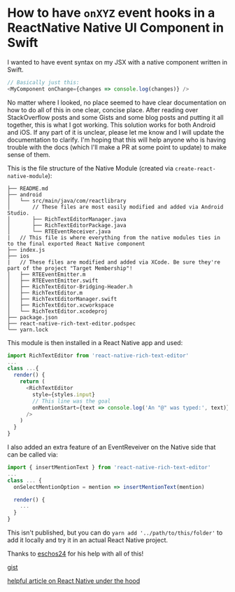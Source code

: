 # How to have `onXYZ` event hooks in a ReactNative Native UI Component in Swift

I wanted to have event syntax on my JSX with a native component written in Swift.

```js
// Basically just this:
<MyComponent onChange={changes => console.log(changes)} />
```

No matter where I looked, no place seemed to have clear documentation on how to do all of this in one clear, concise place. After reading over StackOverflow posts and some Gists and some blog posts and putting it all together, this is what I got working. This solution works for both Android and iOS. If any part of it is unclear, please let me know and I will update the documentation to clarify. I'm hoping that this will help anyone who is having trouble with the docs (which I'll make a PR at some point to update) to make sense of them.

This is the file structure of the Native Module (created via `create-react-native-module`):

```text
├── README.md
├── android
│   └── src/main/java/com/reactlibrary
│       // These files are most easily modified and added via Android Studio.
│       ├── RichTextEditorManager.java
│       ├── RichTextEditorPackage.java
│       └── RTEEventReceiver.java
|   // This file is where everything from the native modules ties in to the final exported React Native component
├── index.js
├── ios
|   // These files are modified and added via XCode. Be sure they're part of the project "Target Membership"!
│   ├── RTEEventEmitter.m
│   ├── RTEEventEmitter.swift
│   ├── RichTextEditor-Bridging-Header.h
│   ├── RichTextEditor.m
│   ├── RichTextEditorManager.swift
│   ├── RichTextEditor.xcworkspace
│   └── RichTextEditor.xcodeproj
├── package.json
├── react-native-rich-text-editor.podspec
└── yarn.lock
```

This module is then installed in a React Native app and used:

```js
import RichTextEditor from 'react-native-rich-text-editor'
...
class ...{
  render() {
    return (
      <RichTextEditor
        style={styles.input}
        // This line was the goal
        onMentionStart={text => console.log('An "@" was typed:', text)}
      />
    )
  }
}
```

I also added an extra feature of an EventReveiver on the Native side that can be called via:

```js
import { insertMentionText } from 'react-native-rich-text-editor'
...
class ... {
  onSelectMentionOption = mention => insertMentionText(mention)

  render() {
    ...
  }
}
```

This isn't published, but you can do `yarn add '../path/to/this/folder'` to add it locally and try it in an actual React Native project.

Thanks to [eschos24](https://github.com/eschos24) for his help with all of this!

[gist](https://gist.github.com/devtanc/8ef2c8afcc4d8f87061b42f4a9c7dc80)

[helpful article on React Native under the hood](https://levelup.gitconnected.com/react-native-events-in-gory-details-what-happens-on-the-way-to-listeners-2cee6c55940c)
